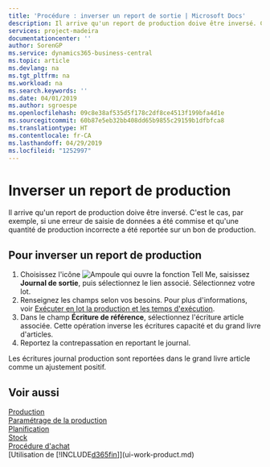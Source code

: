 ```yaml
---
title: 'Procédure : inverser un report de sortie | Microsoft Docs'
description: Il arrive qu'un report de production doive être inversé. C'est le cas, par exemple, si une erreur de saisie de données a été commise et qu'une quantité de production incorrecte a été reportée sur un bon de production.
services: project-madeira
documentationcenter: ''
author: SorenGP
ms.service: dynamics365-business-central
ms.topic: article
ms.devlang: na
ms.tgt_pltfrm: na
ms.workload: na
ms.search.keywords: ''
ms.date: 04/01/2019
ms.author: sgroespe
ms.openlocfilehash: 09c8e38af535d5f178c2df8ce4513f199bfa4d1e
ms.sourcegitcommit: 60b87e5eb32bb408dd65b9855c29159b1dfbfca8
ms.translationtype: HT
ms.contentlocale: fr-CA
ms.lasthandoff: 04/29/2019
ms.locfileid: "1252997"
---
```

# <a name="reverse-output-posting"></a>Inverser un report de production
Il arrive qu'un report de production doive être inversé. C'est le cas, par exemple, si une erreur de saisie de données a été commise et qu'une quantité de production incorrecte a été reportée sur un bon de production.  

## <a name="to-reverse-an-output-posting"></a>Pour inverser un report de production  
1.  Choisissez l'icône ![Ampoule qui ouvre la fonction Tell Me](media/ui-search/search_small.png "Dites-moi ce que vous voulez faire"), saisissez **Journal de sortie**, puis sélectionnez le lien associé. Sélectionnez votre lot.  
2. Renseignez les champs selon vos besoins. Pour plus d'informations, voir [Exécuter en lot la production et les temps d'exécution](production-how-to-post-output-quantity.md).
3.  Dans le champ **Écriture de référence**, sélectionnez l'écriture article associée. Cette opération inverse les écritures capacité et du grand livre d'articles.  
4. Reportez la contrepassation en reportant le journal.  

Les écritures journal production sont reportées dans le grand livre article comme un ajustement positif.  

## <a name="see-also"></a>Voir aussi  
 [Production](production-manage-manufacturing.md)    
 [Paramétrage de la production](production-configure-production-processes.md)  
 [Planification](production-planning.md)      
 [Stock](inventory-manage-inventory.md)  
 [Procédure d'achat](purchasing-manage-purchasing.md)  
 [Utilisation de [!INCLUDE[d365fin](includes/d365fin_md.md)]](ui-work-product.md)  
